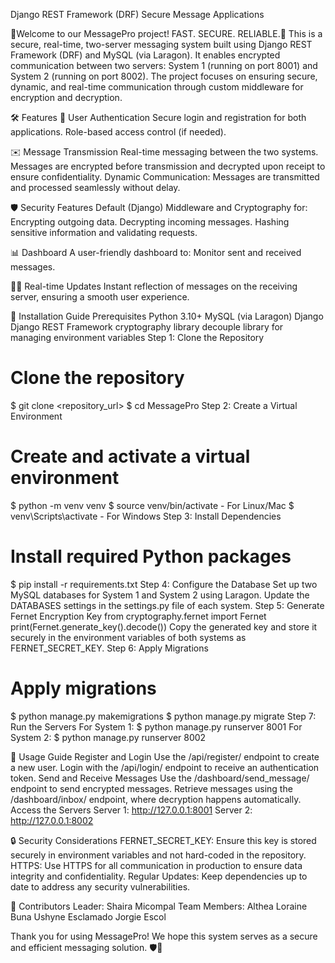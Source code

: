 Django REST Framework (DRF) Secure Message Applications

🌟Welcome to our MessagePro project! FAST. SECURE. RELIABLE.🚀 This is a secure, real-time, two-server messaging system built using Django REST Framework (DRF) and MySQL (via Laragon).
It enables encrypted communication between two servers: System 1 (running on port 8001) and System 2 (running on port 8002). 
The project focuses on ensuring secure, dynamic, and real-time communication through custom middleware for encryption and decryption.

🛠️ Features
🔐 User Authentication
Secure login and registration for both applications.
Role-based access control (if needed).

✉️ Message Transmission
Real-time messaging between the two systems.
Messages are encrypted before transmission and decrypted upon receipt to ensure confidentiality.
Dynamic Communication: Messages are transmitted and processed seamlessly without delay.

🛡️ Security Features
Default (Django) Middleware and Cryptography for:
Encrypting outgoing data.
Decrypting incoming messages.
Hashing sensitive information and validating requests.

📊 Dashboard
A user-friendly dashboard to:
Monitor sent and received messages.

🧑‍💻 Real-time Updates
Instant reflection of messages on the receiving server, ensuring a smooth user experience.

🚀 Installation Guide
Prerequisites
Python 3.10+
MySQL (via Laragon)
Django
Django REST Framework
cryptography library
decouple library for managing environment variables
Step 1: Clone the Repository
# Clone the repository
$ git clone <repository_url>
$ cd MessagePro
Step 2: Create a Virtual Environment
# Create and activate a virtual environment
$ python -m venv venv
$ source venv/bin/activate  - For Linux/Mac
$ venv\Scripts\activate  - For Windows
Step 3: Install Dependencies
# Install required Python packages
$ pip install -r requirements.txt
Step 4: Configure the Database
Set up two MySQL databases for System 1 and System 2 using Laragon.
Update the DATABASES settings in the settings.py file of each system.
Step 5: Generate Fernet Encryption Key
from cryptography.fernet import Fernet
print(Fernet.generate_key().decode())
Copy the generated key and store it securely in the environment variables of both systems as FERNET_SECRET_KEY.
Step 6: Apply Migrations
# Apply migrations
$ python manage.py makemigrations
$ python manage.py migrate
Step 7: Run the Servers
For System 1:
$ python manage.py runserver 8001
For System 2:
$ python manage.py runserver 8002

🌟 Usage Guide
Register and Login
Use the /api/register/ endpoint to create a new user.
Login with the /api/login/ endpoint to receive an authentication token.
Send and Receive Messages
Use the /dashboard/send_message/ endpoint to send encrypted messages.
Retrieve messages using the /dashboard/inbox/ endpoint, where decryption happens automatically.
Access the Servers
Server 1: http://127.0.0.1:8001
Server 2: http://127.0.0.1:8002

🔒 Security Considerations
FERNET_SECRET_KEY: Ensure this key is stored securely in environment variables and not hard-coded in the repository.
HTTPS: Use HTTPS for all communication in production to ensure data integrity and confidentiality.
Regular Updates: Keep dependencies up to date to address any security vulnerabilities.

👥 Contributors
Leader: Shaira Micompal
Team Members: Althea Loraine Buna
              Ushyne Esclamado
              Jorgie Escol

Thank you for using MessagePro! We hope this system serves as a secure and efficient messaging solution. 🛡️📨

